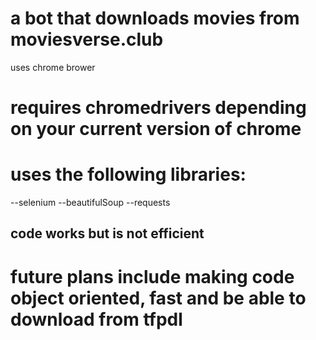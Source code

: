 # a bot that downloads movies from moviesverse.club
uses chrome brower

# requires chromedrivers depending on your current version of chrome

# uses the following libraries:
--selenium
--beautifulSoup
--requests 

## code works but is not efficient 

# future plans include making code object oriented, fast and be able to download from tfpdl
